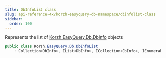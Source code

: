 ```yaml
---
title: DbInfoList class
slug: api-reference-4x/korzh-easyquery-db-namespace/dbinfolist-class
sidebar:
  order: 100
---
```


Represents the list of [Korzh.EasyQuery.Db.DbInfo](///////////////easyquery/docs/api-reference-4x/korzh-easyquery-db-namespace/dbinfo-class) objects
```csharp
public class Korzh.EasyQuery.Db.DbInfoList
    : Collection<DbInfo>, IList<DbInfo>, ICollection<DbInfo>, IEnumerable<DbInfo>, IEnumerable, IList, ICollection, IReadOnlyList<DbInfo>, IReadOnlyCollection<DbInfo>

```
